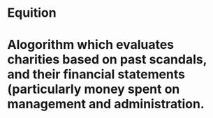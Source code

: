 # Equition
# Alogorithm which evaluates charities based on past scandals, and their financial statements (particularly money spent on management and administration.
